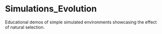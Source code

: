 # Simulations_Evolution
Educational demos of simple simulated environments showcasing the effect of natural selection.

